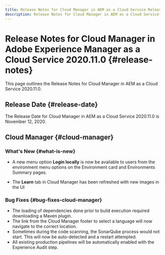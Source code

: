 ```yaml
---
title: Release Notes for Cloud Manager in AEM as a Cloud Service Release 2020.11.0
description: Release Notes for Cloud Manager in AEM as a Cloud Service Release 2020.11.0
---
```


# Release Notes for Cloud Manager in Adobe Experience Manager as a Cloud Service 2020.11.0 {#release-notes}

This page outlines the Release Notes for Cloud Manager in AEM as a Cloud Service 2020.11.0.

## Release Date {#release-date}

The Release Date for Cloud Manager in AEM as a Cloud Service 2020.11.0 is November 12, 2020.

## Cloud Manager {#cloud-manager}

### What's New {#what-is-new}

* A new menu option **Login locally** is now be available to users from the environment menu options on the Environment card and Environments Summary pages. 

* The **Learn** tab in Cloud Manager has been refreshed with new images in the UI 

### Bug Fixes {#bug-fixes-cloud-manager}

* The loading of dependencies done prior to build execution required downloading a Maven plugin.
* The link from the Cloud Manager footer to select a language will now navigate to the correct location.
* Sometimes during the code scanning, the SonarQube process would not start. This will now be auto-detected and a restart attempted.
* All existing production pipelines will be automatically enabled with the Experience Audit step. 